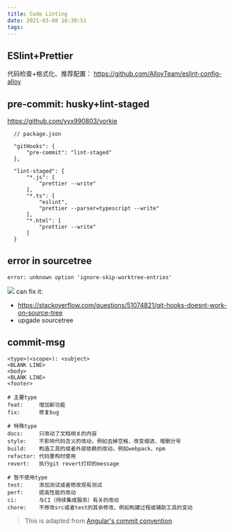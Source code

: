 ```yaml
---
title: Code Linting
date: 2021-03-08 16:39:51
tags:
---
```


## ESlint+Prettier

代码检查+格式化、推荐配置：
https://github.com/AlloyTeam/eslint-config-alloy

## pre-commit: husky+lint-staged

https://github.com/yyx990803/yorkie

```
  // package.json

  "gitHooks": {
      "pre-commit": "lint-staged"
  },

  "lint-staged": {
      "*.js": [
          "prettier --write"
      ],
      "*.ts": [
          "eslint",
          "prettier --parser=typescript --write"
      ],
      "*.html": [
          "prettier --write"
      ]
  }

```

## error in sourcetree

```
error: unknown option 'ignore-skip-worktree-entries'
```

![](https://raw.githubusercontent.com/patrickpjx/i/master/img%E6%88%AA%E5%B1%8F2021-03-08%20%E4%B8%8B%E5%8D%887.18.57.png)
can fix it:

-   https://stackoverflow.com/questions/51074821/git-hooks-doesnt-work-on-source-tree
-   upgade sourcetree

## commit-msg

```
<type>(<scope>): <subject>
<BLANK LINE>
<body>
<BLANK LINE>
<footer>
```

```
# 主要type
feat:     增加新功能
fix:      修复bug

# 特殊type
docs:     只改动了文档相关的内容
style:    不影响代码含义的改动，例如去掉空格、改变缩进、增删分号
build:    构造工具的或者外部依赖的改动，例如webpack，npm
refactor: 代码重构时使用
revert:   执行git revert打印的message

# 暂不使用type
test:     添加测试或者修改现有测试
perf:     提高性能的改动
ci:       与CI（持续集成服务）有关的改动
chore:    不修改src或者test的其余修改，例如构建过程或辅助工具的变动

```

> This is adapted from [Angular's commit convention](https://github.com/conventional-changelog/conventional-changelog/tree/master/packages/conventional-changelog-angular).
